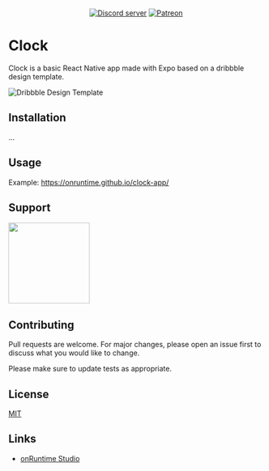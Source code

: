 <div align="center">
  <br />
  <p>
    <a href="https://discord.gg/PzRK74"><img src="https://discordapp.com/api/guilds/706902551647354920/embed.png" alt="Discord server" ></a>
    <a href="https://www.patreon.com/onruntime"><img src="https://img.shields.io/badge/donate-patreon-F96854" alt="Patreon" /></a>
  </p>
</div>

# Clock

Clock is a basic React Native app made with Expo based on a dribbble design template.

![Dribbble Design Template](https://cdn.dribbble.com/users/3411015/screenshots/11164774/media/3dc94c3cae112e343c629a4244150d0c.png)

## Installation

...

## Usage

Example: https://onruntime.github.io/clock-app/

## Support

<a href="https://www.patreon.com/onruntime">
	<img src="https://c5.patreon.com/external/logo/become_a_patron_button@2x.png" width="160">
</a>

## Contributing
Pull requests are welcome. For major changes, please open an issue first to discuss what you would like to change.

Please make sure to update tests as appropriate.

## License
[MIT](LICENSE)

## Links

* [onRuntime Studio](https://onruntime.com)

